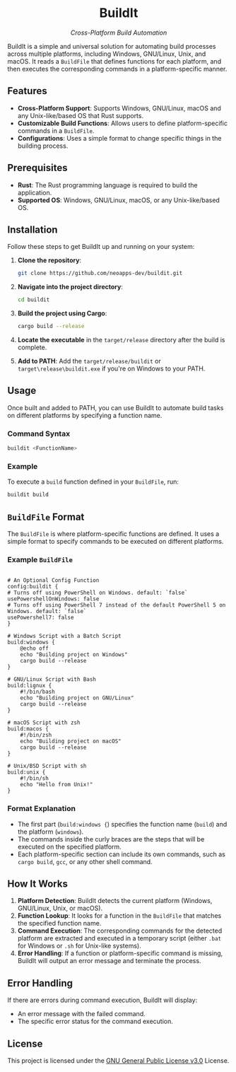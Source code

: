 <div align="center">
  <h1>BuildIt</h1>
  <p><em>Cross-Platform Build Automation</em></p>
</div>

BuildIt is a simple and universal solution for automating build processes across multiple platforms, including Windows, GNU/Linux, Unix, and macOS. It reads a `BuildFile` that defines functions for each platform, and then executes the corresponding commands in a platform-specific manner.

## Features

- **Cross-Platform Support**: Supports Windows, GNU/Linux, macOS and any Unix-like/based OS that Rust supports.
- **Customizable Build Functions**: Allows users to define platform-specific commands in a `BuildFile`.
- **Configurations**: Uses a simple format to change specific things in the building process.

## Prerequisites

- **Rust**: The Rust programming language is required to build the application.
- **Supported OS**: Windows, GNU/Linux, macOS, or any Unix-like/based OS.

## Installation

Follow these steps to get BuildIt up and running on your system:

1. **Clone the repository**:

   ```bash
   git clone https://github.com/neoapps-dev/buildit.git
   ```

2. **Navigate into the project directory**:

   ```bash
   cd buildit
   ```

3. **Build the project using Cargo**:

   ```bash
   cargo build --release
   ```

4. **Locate the executable** in the `target/release` directory after the build is complete.

5. **Add to PATH**: Add the `target/release/buildit` or `target\release\buildit.exe` if you're on Windows to your PATH.

## Usage

Once built and added to PATH, you can use BuildIt to automate build tasks on different platforms by specifying a function name.

### Command Syntax

```bash
buildit <FunctionName>
```

### Example

To execute a `build` function defined in your `BuildFile`, run:

```bash
buildit build
```

## `BuildFile` Format

The `BuildFile` is where platform-specific functions are defined. It uses a simple format to specify commands to be executed on different platforms.

### Example `BuildFile`

```BuildFile

# An Optional Config Function
config:buildit {
# Turns off using PowerShell on Windows. default: `false`
usePowershellOnWindows: false
# Turns off using PowerShell 7 instead of the default PowerShell 5 on Windows. default: `false`
usePowershell7: false
}

# Windows Script with a Batch Script
build:windows {
    @echo off
    echo "Building project on Windows"
    cargo build --release
}

# GNU/Linux Script with Bash
build:lignux {
    #!/bin/bash
    echo "Building project on GNU/Linux"
    cargo build --release
}

# macOS Script with zsh
build:macos {
    #!/bin/zsh
    echo "Building project on macOS"
    cargo build --release
}

# Unix/BSD Script with sh
build:unix {
    #!/bin/sh
    echo "Hello from Unix!"
}
```

### Format Explanation

- The first part (`build:windows {`) specifies the function name (`build`) and the platform (`windows`).
- The commands inside the curly braces are the steps that will be executed on the specified platform.
- Each platform-specific section can include its own commands, such as `cargo build`, `gcc`, or any other shell command.

## How It Works

1. **Platform Detection**: BuildIt detects the current platform (Windows, GNU/Linux, Unix, or macOS).
2. **Function Lookup**: It looks for a function in the `BuildFile` that matches the specified function name.
3. **Command Execution**: The corresponding commands for the detected platform are extracted and executed in a temporary script (either `.bat` for Windows or `.sh` for Unix-like systems).
4. **Error Handling**: If a function or platform-specific command is missing, BuildIt will output an error message and terminate the process.

## Error Handling

If there are errors during command execution, BuildIt will display:

- An error message with the failed command.
- The specific error status for the command execution.

## License

This project is licensed under the [GNU General Public License v3.0](LICENSE) License.
